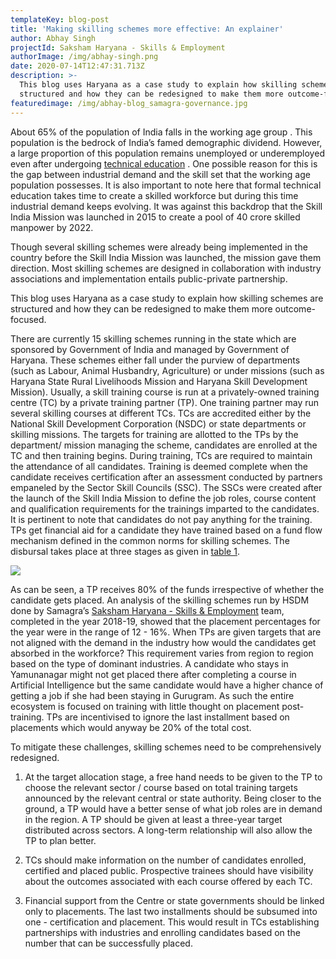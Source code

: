 ```yaml
---
templateKey: blog-post
title: 'Making skilling schemes more effective: An explainer'
author: Abhay Singh
projectId: Saksham Haryana - Skills & Employment
authorImage: /img/abhay-singh.png
date: 2020-07-14T12:47:31.713Z
description: >-
  This blog uses Haryana as a case study to explain how skilling schemes are
  structured and how they can be redesigned to make them more outcome-focused.
featuredimage: /img/abhay-blog_samagra-governance.jpg
---
```

About 65% of the population of India falls in the working age group . This population is the bedrock of India’s famed demographic dividend. However, a large proportion of this population remains unemployed or underemployed even after undergoing [technical education](https://timesofindia.indiatimes.com/city/mumbai/with-50-seats-vacant-aicte-bars-new-engg-colleges-for-2-yrs/articleshow/74108507.cms) . One possible reason for this is the gap between industrial demand and the skill set that the working age population possesses. It is also important to note here that formal technical education takes time to create a skilled workforce but during this time industrial demand keeps evolving. It was against this backdrop that the Skill India Mission was launched in 2015 to create a pool of 40 crore skilled manpower by 2022. 

Though several skilling schemes were already being implemented in the country before the Skill India Mission was launched, the mission gave them direction. Most skilling schemes are designed in collaboration with industry associations and implementation entails public-private partnership. 

This blog uses Haryana as a case study to explain how skilling schemes are structured and how they can be redesigned to make them more outcome-focused.

There are currently 15 skilling schemes running in the state which are sponsored by Government of India and managed by Government of Haryana. These schemes either fall under the purview of departments (such as Labour, Animal Husbandry, Agriculture) or under missions (such as Haryana State Rural Livelihoods Mission and Haryana Skill Development Mission). Usually, a skill training course is run at a privately-owned training centre (TC) by a private training partner (TP). One training partner may run several skilling courses at different TCs. TCs are accredited either by the National Skill Development Corporation (NSDC) or state departments or skilling missions. The targets for training are allotted to the TPs by the department/ mission managing the scheme, candidates are enrolled at the TC and then training begins. During training, TCs are required to maintain the attendance of all candidates. Training is deemed complete when the candidate receives certification after an assessment conducted by partners empaneled by the Sector Skill Councils (SSC). The SSCs were created after the launch of the Skill India Mission to define the job roles, course content and qualification requirements for the trainings imparted to the candidates. It is pertinent to note that candidates do not pay anything for the training. TPs get financial aid for a candidate they have trained based on a fund flow mechanism defined in the common norms for skilling schemes. The disbursal takes place at three stages as given in [table 1](https://www.msde.gov.in/assets/images/pmkvy/Clarification_Cost%20Break%20up%20under%20CSSM%20of%20PMKVY%202016-20.pdf).

![](/img/annotation-2020-07-14-182033.png)

As can be seen, a TP receives 80% of the funds irrespective of whether the candidate gets placed. An analysis of the skilling schemes run by HSDM done by Samagra’s [Saksham Haryana - Skills & Employment](https://www.samagragovernance.in/project/saksham-employment/) team, completed in the year 2018-19, showed that the placement percentages for the year were in the range of 12 - 16%. When TPs are given targets that are not aligned with the demand in the industry how would the candidates get absorbed in the workforce? This requirement varies from region to region based on the type of dominant industries. A candidate who stays in Yamunanagar might not get placed there after completing a course in Artificial Intelligence but the same candidate would have a higher chance of getting a job if she had been staying in Gurugram. As such the entire ecosystem is focused on training with little thought on placement post-training. TPs are incentivised to ignore the last installment based on placements which would anyway be 20% of the total cost. 

To mitigate these challenges, skilling schemes need to be comprehensively redesigned. 

1.	At the target allocation stage, a free hand needs to be given to the TP to choose the relevant sector / course based on total training targets announced by the relevant central or state authority. Being closer to the ground, a TP would have a better sense of what job roles are in demand in the region. A TP should be given at least a three-year target distributed across sectors. A long-term relationship will also allow the TP to plan better.

2.	TCs should make information on the number of candidates enrolled, certified and placed public. Prospective trainees should have visibility about the outcomes associated with each course offered by each TC.

3.	Financial support from the Centre or state governments should be linked only to placements. The last two installments should be subsumed into one - certification and placement. This would result in TCs establishing partnerships with industries and enrolling candidates based on the number that can be successfully placed.
